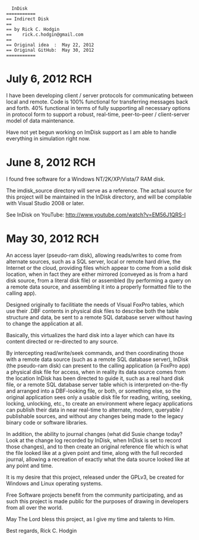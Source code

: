 	  InDisk
	===========
	== Indirect Disk
	==
	== by Rick C. Hodgin
	==    rick.c.hodgin@gmail.com
	==
	== Original idea  :  May 22, 2012
	== Original GitHub:  May 30, 2012
	===========


July 6, 2012 RCH
======
I have been developing client / server protocols for
communicating between local and remote.  Code is 100%
functional for transferring messages back and forth.
40% functional in terms of fully supporting all necessary
options in protocol form to support a robust, real-time,
peer-to-peer / client-server model of data maintenance.

Have not yet begun working on ImDisk support as I am
able to handle everything in simulation right now.


June 8, 2012 RCH
======
I found free software for a Windows NT/2K/XP/Vista/7 RAM disk.

The imdisk_source directory will serve as a reference.  The
actual source for this project will be maintained in the InDisk
directory, and will be compilable with Visual Studio 2008 or
later.

See InDisk on YouTube:
http://www.youtube.com/watch?v=EM56J1QRS-I


May 30, 2012 RCH
======
An access layer (pseudo-ram disk), allowing reads/writes to come from alternate sources, such as a SQL server, local or remote hard drive, the Internet or the cloud, providing files which appear to come from a solid
disk location, when in fact they are either mirrored (conveyed as is
from a hard disk source, from a literal disk file) or assembled (by
performing a query on a remote data source, and assembling it into a
properly formatted file to the calling app).

Designed originally to facilitiate the needs of Visual FoxPro tables,
which use their .DBF contents in physical disk files to describe both
the table structure and data, be sent to a remote SQL database server
without having to change the application at all.

Basically, this virtualizes the hard disk into a layer which can have
its content directed or re-directed to any source.

By intercepting read/write/seek commands, and then coordinating those
with a remote data source (such as a remote SQL database server),
InDisk (the pseudo-ram disk) can present to the calling application
(a FoxPro app) a physical disk file for access, when in reality its data
source comes from the location InDisk has been directed to guide it,
such as a real hard disk file, or a remote SQL database server table
which is interpreted on-the-fly and arranged into a DBF-looking file,
or both, or something else, so the original application sees only a
usable disk file for reading, writing, seeking, locking, unlocking, etc.,
to create an environment where legacy applications can publish their
data in near real-time to alternate, modern, queryable / publishable
sources, and without any changes being made to the legacy binary code
or software libraries.

In addition, the ability to journal changes (what did Susie change today?
Look at the change log recorded by InDisk, when InDisk is set to record
those changes), and to then create an original reference file which is
what the file looked like at a given point and time, along with the full
recorded journal, allowing a recreation of exactly what the data source
looked like at any point and time.

It is my desire that this project, released under the GPLv3, be created
for Windows and Linux operating systems.

Free Software projects benefit from the community participating, and as
such this project is made public for the purposes of drawing in developers
from all over the world.

May The Lord bless this project, as I give my time and talents to Him.

Best regards,
Rick C. Hodgin

